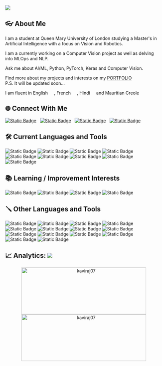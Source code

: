 <img src='github-banner.gif'>

## :eyeglasses: About Me

<p>
I am a student at Queen Mary University of London studying a Master's in Artificial Intelligence with a focus on Vision and Robotics.
</p>

<p>
I am a currently working on a Computer Vision project as well as delving into MLOps and NLP.
</p>

<p>
Ask me about AI/ML, Python, PyTorch, Keras and Computer Vision.
<p>

<p>
Find more about my projects and interests on my  <a href='https://kaviraj07.github.io'>PORTFOLIO</a> <br>P.S. It will be updated soon...
</p> 

<p>
I am fluent in English <img src='https://hatscripts.github.io/circle-flags/flags/uk.svg' width="12"> , French <img src='https://hatscripts.github.io/circle-flags/flags/fr.svg' width="12"> , Hindi <img src='https://hatscripts.github.io/circle-flags/flags/in.svg' width="12"> and Mauritian Creole <img src='https://hatscripts.github.io/circle-flags/flags/mu.svg' width="12">
</p>


## :globe_with_meridians: Connect With Me

[![Static Badge](https://img.shields.io/badge/LinkedIn-black?style=flat&logo=linkedin&logoSize=auto&logoColor=0077B5)](https://www.linkedin.com/in/kavirajgosaye/)
&nbsp;
[![Static Badge](https://img.shields.io/badge/X/Twitter-black?style=flat&logo=X&logoSize=auto)](https://twitter.com/gosayekaviraj)
&nbsp;
[![Static Badge](https://img.shields.io/badge/Stack_Overflow-black?style=flat&logo=stackoverflow&logoSize=auto)](https://stackoverflow.com/users/14573614)
&nbsp;
[![Static Badge](https://img.shields.io/badge/Google_Scholar-black?style=flat&logo=google%20scholar&logoSize=auto)](https://scholar.google.com/citations?user=5TbPJhwAAAAJ&hl=en)

## :hammer_and_wrench: Current Languages and Tools

![Static Badge](https://img.shields.io/badge/Python-black?style=flat&logo=Python&logoSize=auto)
![Static Badge](https://img.shields.io/badge/PyTorch-black?style=flat&logo=Pytorch&logoSize=auto)
![Static Badge](https://img.shields.io/badge/TensorFlow-black?style=flat&logo=TensorFlow&logoSize=auto)
![Static Badge](https://img.shields.io/badge/ROS-black?style=flat&logo=ROS&logoSize=auto)
![Static Badge](https://img.shields.io/badge/Scikit--learn-black?style=flat&logo=scikit-learn&logoSize=auto)
![Static Badge](https://img.shields.io/badge/OpenCV-black?style=flat&logo=OpenCV&logoSize=auto)
![Static Badge](https://img.shields.io/badge/Flask-black?style=flat&logo=Flask&logoSize=auto)
![Static Badge](https://img.shields.io/badge/MLflow-black?style=flat&logo=MLflow&logoSize=auto)
![Static Badge](https://img.shields.io/badge/Git-black?style=flat&logo=Git&logoSize=auto)

## :books: Learning / Improvement Interests
![Static Badge](https://img.shields.io/badge/Docker-black?style=flat&logo=Docker&logoSize=auto)
![Static Badge](https://img.shields.io/badge/Kubernetes-black?style=flat&logo=Kubernetes&logoSize=auto)
![Static Badge](https://img.shields.io/badge/LangChain-black?style=flat&logo=LangChain&logoSize=auto)
![Static Badge](https://img.shields.io/badge/CUDA-black?style=flat&logo=nvidia&logoSize=auto)


## :screwdriver: Other  Languages and Tools
![Static Badge](https://img.shields.io/badge/Java-black?style=flat&logo=Java&logoSize=auto)
![Static Badge](https://img.shields.io/badge/C%23-black?style=flat&logo=C%23&logoSize=auto)
![Static Badge](https://img.shields.io/badge/HTML-black?style=flat&logo=HTML5&logoSize=auto)
![Static Badge](https://img.shields.io/badge/CSS-black?style=flat&logo=CSS3&logoColor=%231572B6&logoSize=auto)
![Static Badge](https://img.shields.io/badge/JavaScript-black?style=flat&logo=JavaScript&logoSize=auto)
![Static Badge](https://img.shields.io/badge/PHP-black?style=flat&logo=PHP&logoSize=auto)
![Static Badge](https://img.shields.io/badge/Flutter-black?style=flat&logo=Flutter&logoColor=%2302569B&logoSize=auto)
![Static Badge](https://img.shields.io/badge/Android-black?style=flat&logo=Android&logoSize=auto)
![Static Badge](https://img.shields.io/badge/Firebase-black?style=flat&logo=Firebase&logoColor=%23DD2C00&logoSize=auto)
![Static Badge](https://img.shields.io/badge/PostgreSQL-black?style=flat&logo=PostgreSQL&logoSize=auto)
![Static Badge](https://img.shields.io/badge/MySQL-black?style=flat&logo=MySQL&logoSize=auto)
![Static Badge](https://img.shields.io/badge/GCP-black?style=flat&logo=googlecloud&logoSize=auto)
![Static Badge](https://img.shields.io/badge/Selenium-black?style=flat&logo=Selenium&logoSize=auto)
![Static Badge](https://img.shields.io/badge/.NET-black?style=flat&logo=.NET&logoColor=%23512BD4&logoSize=auto)





## :chart_with_upwards_trend: Analytics:  ![](https://komarev.com/ghpvc/?username=kaviraj07)

<p align="center"><img style="height:150px; width:400px" src="https://github-readme-streak-stats.herokuapp.com/?user=kaviraj07&theme=chartreuse-dark&" alt="kaviraj07" />
<img style="height:150px; width:400px" src="https://github-readme-stats.vercel.app/api/top-langs?username=kaviraj07&theme=chartreuse-dark&show_icons=true&locale=en&layout=compact" alt="kaviraj07" />
</p>


